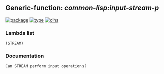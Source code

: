 ## Generic-function: ***common-lisp:input-stream-p***
[![package](https://img.shields.io/badge/Package-COMMON--LISP-5f9ea0.svg?style=social&colorA=999999)](../) [![type](https://img.shields.io/badge/Type-Generic--Function-5f9ea0.svg?style=social&colorA=999999)](../#generic-function) [![clhs](https://img.shields.io/badge/CLHS-INPUT--STREAM--P-5f9ea0.svg?style=social&colorA=999999)](http://www.lispworks.com/documentation/HyperSpec/Body/f_in_stm.htm) 
### Lambda list
```
(STREAM)
```
### Documentation
```
Can STREAM perform input operations?
```
